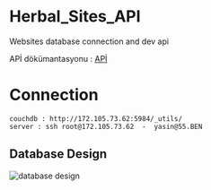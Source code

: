 # Herbal_Sites_API
Websites database connection and dev api

APİ dökümantasyonu : [APİ](https://github.com/yasinsahin0/Herbal_Sites_API/blob/main/documentation/api.md)
# Connection
```
couchdb : http://172.105.73.62:5984/_utils/
server : ssh root@172.105.73.62  -  yasin@55.BEN
```
## Database Design

![database design](https://github.com/yasinsahin0/Herbal_Sites_API/blob/main/documentation/database.drawio.png)